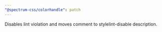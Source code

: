 ```yaml
---
"@spectrum-css/colorhandle": patch
---
```


Disables lint violation and moves comment to stylelint-disable description.

